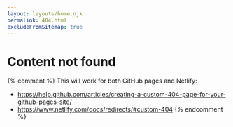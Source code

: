```yaml
---
layout: layouts/home.njk
permalink: 404.html
excludeFromSitemap: true
---
```

<h1 id="main-heading">Content not found</h1>

{% comment %}
This will work for both GitHub pages and Netlify:

* https://help.github.com/articles/creating-a-custom-404-page-for-your-github-pages-site/
* https://www.netlify.com/docs/redirects/#custom-404
{% endcomment %}
